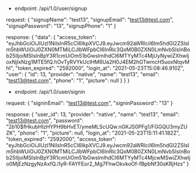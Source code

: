 - endpoint: /api/1.0/user/signup

request:
{
	"signupName": "test13",
	"signupEmail": "test13@test.com",
	"signupPassword": "13",
	"signupPhone": "1"
}

response:
{
    "data": {
        "access_token": "eyJhbGciOiJIUzI1NiIsInR5cCI6IkpXVCJ9.eyJwcm92aWRlciI6Im5hdGl2ZSIsIm5hbWUiOiJ0ZXN0MTMiLCJlbWFpbCI6InRlc3QxM0B0ZXN0LmNvbSIsInBob25lIjoiMSIsInBpY3R1cmUiOm51bGwsImlhdCI6MTYyMTc4MjUyNywiZXhwIjoxNjIxNzg1MTE5fQ.hOvTyRVYkUcIHM6Ua2H0J4EM2hGTwmcH5uoxNtqvMhI",
        "token_expired": "2592000",
        "login_at": "2021-05-23T15:08:46.910Z",
        "user": {
            "id": 13,
            "provider": "native",
            "name": "test13",
            "email": "test13@test.com",
            "phone": "1",
            "picture": null
        }
    }
}

- endpoint: /api/1.0/user/signin

request:
{
	"signinEmail": "test13@test.com",
	"signinPassword": "13"
}

response:
{
    "user_id": 13,
    "provider": "native",
    "name": "test13",
    "email": "test13@test.com",
    "password": "$2b$10$fHkubHIzHYPH9bHvET/ymeMLScUQw.nGKJS0PFg1/FGGQU3myZUZK",
    "phone": "1",
    "picture": null,
    "login_at": "2021-05-23T15:11:41.182Z",
    "token_expired": "2592000",
    "access_token": "eyJhbGciOiJIUzI1NiIsInR5cCI6IkpXVCJ9.eyJwcm92aWRlciI6Im5hdGl2ZSIsIm5hbWUiOiJ0ZXN0MTMiLCJlbWFpbCI6InRlc3QxM0B0ZXN0LmNvbSIsInBob25lIjoiMSIsInBpY3R1cmUiOm51bGwsImlhdCI6MTYyMTc4MjcwMSwiZXhwIjo0MjEzNzgyNzAxfQ.i1yR-FAYFEor2_Mg7FhwOkvkoOf-fBpbNf30sKRjHzs"
}